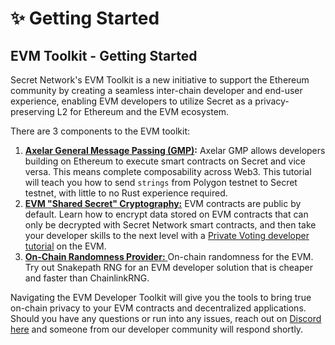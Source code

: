 # ✨ Getting Started

## EVM Toolkit - Getting Started&#x20;

Secret Network's EVM Toolkit is a new initiative to support the Ethereum community by creating a seamless inter-chain developer and end-user experience, enabling EVM developers to utilize Secret as a privacy-preserving L2 for Ethereum and the EVM ecosystem.

There are 3 components to the EVM toolkit:&#x20;

1. [**Axelar General Message Passing (GMP)**](https://docs.scrt.network/secret-network-documentation/development/ethereum-evm-developer-toolkit/axelar-gmp)**:** Axelar GMP allows developers building on Ethereum to execute smart contracts on Secret and vice versa. This means complete composability across Web3. This tutorial will teach you how to send `strings` from Polygon testnet to Secret testnet, with little to no Rust experience required. &#x20;
2. [**EVM "Shared Secret" Cryptography:**](https://docs.scrt.network/secret-network-documentation/development/ethereum-evm-developer-toolkit/evm-shared-secret-cryptography) EVM contracts are public by default. Learn how to encrypt data stored on EVM contracts that can only be decrypted with Secret Network smart contracts, and then take your developer skills to the next level with a [Private Voting developer tutorial](https://docs.scrt.network/secret-network-documentation/development/ethereum-evm-developer-toolkit/evm-shared-secret-cryptography/evm-confidential-voting) on the EVM. &#x20;
3. [**On-Chain Randomness Provider:** ](https://docs.scrt.network/secret-network-documentation/development/ethereum-evm-developer-toolkit/connecting-evm-with-snakepath-on-chain-rng)On-chain randomness for the EVM. Try out Snakepath RNG for an EVM developer solution that is cheaper and faster than ChainlinkRNG.&#x20;

Navigating the EVM Developer Toolkit will give you the tools to bring true on-chain privacy to your EVM contracts and decentralized applications. Should you have any questions or run into any issues, reach out on [Discord here](https://discord.gg/secret-network-360051864110235648) and someone from our developer community will respond shortly.&#x20;
